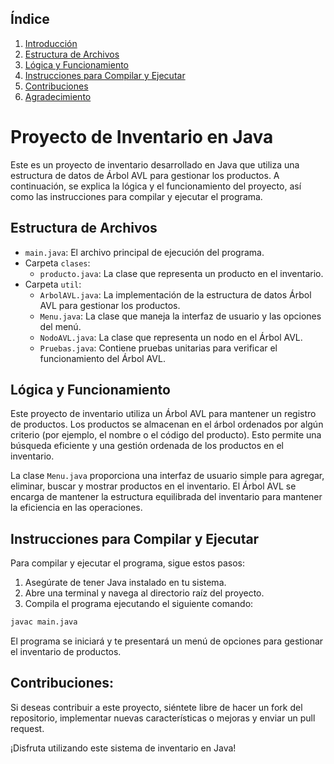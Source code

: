 ## Índice

1. [Introducción](#introducción)
2. [Estructura de Archivos](#estructura-de-archivos)
3. [Lógica y Funcionamiento](#lógica-y-funcionamiento)
4. [Instrucciones para Compilar y Ejecutar](#instrucciones-para-compilar-y-ejecutar)
5. [Contribuciones](#contribuciones)
6. [Agradecimiento](#agradecimiento)

# Proyecto de Inventario en Java

Este es un proyecto de inventario desarrollado en Java que utiliza una estructura de datos de Árbol AVL para gestionar los productos. A continuación, se explica la lógica y el funcionamiento del proyecto, así como las instrucciones para compilar y ejecutar el programa.

## Estructura de Archivos

- `main.java`: El archivo principal de ejecución del programa.
- Carpeta `clases`:
  - `producto.java`: La clase que representa un producto en el inventario.
- Carpeta `util`:
  - `ArbolAVL.java`: La implementación de la estructura de datos Árbol AVL para gestionar los productos.
  - `Menu.java`: La clase que maneja la interfaz de usuario y las opciones del menú.
  - `NodoAVL.java`: La clase que representa un nodo en el Árbol AVL.
  - `Pruebas.java`: Contiene pruebas unitarias para verificar el funcionamiento del Árbol AVL.

## Lógica y Funcionamiento

Este proyecto de inventario utiliza un Árbol AVL para mantener un registro de productos. Los productos se almacenan en el árbol ordenados por algún criterio (por ejemplo, el nombre o el código del producto). Esto permite una búsqueda eficiente y una gestión ordenada de los productos en el inventario.

La clase `Menu.java` proporciona una interfaz de usuario simple para agregar, eliminar, buscar y mostrar productos en el inventario. El Árbol AVL se encarga de mantener la estructura equilibrada del inventario para mantener la eficiencia en las operaciones.

## Instrucciones para Compilar y Ejecutar

Para compilar y ejecutar el programa, sigue estos pasos:

1. Asegúrate de tener Java instalado en tu sistema.
2. Abre una terminal y navega al directorio raíz del proyecto.
3. Compila el programa ejecutando el siguiente comando:

```bash
javac main.java
```

El programa se iniciará y te presentará un menú de opciones para gestionar el inventario de productos.

## Contribuciones:
Si deseas contribuir a este proyecto, siéntete libre de hacer un fork del repositorio, implementar nuevas características o mejoras y enviar un pull request.

¡Disfruta utilizando este sistema de inventario en Java!
